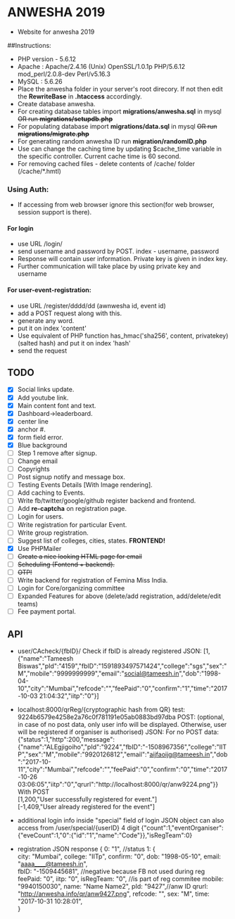 # ANWESHA 2019
- Website for anwesha 2019

##Instructions:
- PHP version - 5.6.12
- Apache : Apache/2.4.16 (Unix) OpenSSL/1.0.1p PHP/5.6.12 mod_perl/2.0.8-dev Perl/v5.16.3
- MySQL : 5.6.26
- Place the anwesha folder in your server's root direcory. If not then edit the __RewriteBase__ in __.htaccess__ accordingly.
- Create database anwesha.
- For creating database tables import __migrations/anwesha.sql__ in mysql ~~OR run __migrations/setupdb.php__~~
- For populating database import __migrations/data.sql__ in mysql ~~OR run __migrations/migrate.php__~~
- For generating random anwesha ID run __migration/randomID.php__
- Use can change the caching time by updating $cache_time variable in the specific controller. Current cache time is 60 second.
- For removing cached files - delete contents of /cache/ folder (/cache/*.hmtl) 


### Using Auth:
- If accessing from web browser ignore this section(for web browser, session support is there).

#### For login
- use URL /login/
- send username and password by POST. index - username, password
- Response will contain user information. Private key is given in index key.
- Further communication will take place by using private key and username

#### For user-event-registration:
- use URL /register/dddd/dd (awnwesha id, event id)
- add a POST request along with this.
- generate any word.
- put it on index 'content'
- Use equivalent of PHP function has_hmac('sha256', content, privatekey) (salted hash) and put it on index 'hash'
- send the request

## TODO
- [x] Social links update.
- [x] Add youtube link.
- [x] Main content font and text.
- [x] Dashboard->leaderboard.
- [x] center line
- [x] anchor #.
- [x] form field error.
- [x] Blue background
- [ ] Step 1 remove after signup.
- [ ] Change email
- [ ] Copyrights
- [ ] Post signup notify and message box.
- [ ] Testing Events Details [With Image rendering].
- [ ] Add caching to Events.
- [ ] Write fb/twitter/google/github register backend and frontend.
- [ ] Add __re-captcha__ on registration page.
- [ ] Login for users.
- [ ] Write registration for particular Event.
- [ ] Write group registration.
- [ ] Suggest list of colleges, cities, states. __FRONTEND!__
- [x] Use PHPMailer
- [ ] ~~Create a nice looking HTML page for email~~
- [ ] ~~Scheduling (Fontend + backend).~~
- [ ] ~~OTP!~~
- [ ] Write backend for registration of Femina Miss India.
- [ ] Login for Core/organizing committee
- [ ] Expanded Features for above (delete/add registration, add/delete/edit teams)
- [ ] Fee payment portal.

## API
- user/CAcheck/{fbID}/ Check if fbID is already registered
JSON: [1,{"name":"Tameesh Biswas","pId":"4159","fbID":"1591893497571424","college":"sgs","sex":"M","mobile":"9999999999","email":"social@tameesh.in","dob":"1998-04-10","city":"Mumbai","refcode":"","feePaid":"0","confirm":"1","time":"2017-10-03 21:04:32","iitp":"0"}]  

- localhost:8000/qrReg/{cryptographic hash from QR}
test: 9224b6579e4258e2a76c0f781191e05ab0883bd97dba
POST: (optional, in case of no post data, only user info will be displayed. Otherwise, user will be registered if organiser is authorised)
JSON: For no POST data: {"status":1,"http":200,"message":{"name":"ALEgjigoiho","pId":"9224","fbID":"-1508967356","college":"IITP","sex":"M","mobile":"9920126812","email":"aijfaoijg@tameesh.in","dob":"2017-10-11","city":"Mumbai","refcode":"","feePaid":"0","confirm":"0","time":"2017-10-26 03:06:05","iitp":"0","qrurl":"http:\/\/localhost:8000\/qr\/anw9224.png"}}   
With POST   
[1,200,"User successfully registered for event."]   
[-1,409,"User already registered for the event"]  

- additional login info inside "special" field of login JSON object   can also access from /user/special/{userID} 4 digit
{"count":1,"eventOrganiser":{"eveCount":1,"0":{"id":"1","name":"Code"}},"isRegTeam":0}

- registration JSON response
{
0: "1", //status
1: {  
city: "Mumbai",
college: "IITp",
confirm: "0",
dob: "1998-05-10",
email: "aaaa____@tameesh.in",    
fbID: "-1509445681", //negative because FB not used during reg    
feePaid: "0",
iitp: "0",
isRegTeam: "0", //is part of reg commitee
mobile: "9940150030",
name: "Name Name2",
pId: "9427",//anw ID
qrurl: "http://anwesha.info/qr/anw9427.png",
refcode: "",
sex: "M",
time: "2017-10-31 10:28:01",   
}
